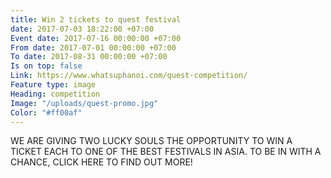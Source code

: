 ```yaml
---
title: Win 2 tickets to quest festival
date: 2017-07-03 18:22:00 +07:00
Event date: 2017-07-16 00:00:00 +07:00
From date: 2017-07-01 00:00:00 +07:00
To date: 2017-08-31 00:00:00 +07:00
Is on top: false
Link: https://www.whatsuphanoi.com/quest-competition/
Feature type: image
Heading: competition
Image: "/uploads/quest-promo.jpg"
Color: "#ff00af"
---
```


WE ARE GIVING TWO LUCKY SOULS THE OPPORTUNITY TO WIN A TICKET EACH TO ONE OF THE BEST FESTIVALS IN ASIA. TO BE IN WITH A CHANCE, CLICK HERE TO FIND OUT MORE!
